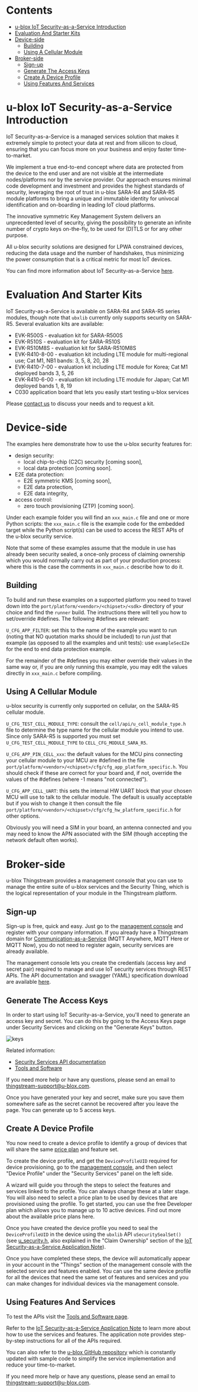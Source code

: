 # Contents
* [u-blox IoT Security-as-a-Service Introduction](#u-blox-iot-security-as-a-service-introduction)
* [Evaluation And Starter Kits](#evaluation-and-starter-kits)
* [Device-side](#device-side)
  * [Building](#building)
  * [Using A Cellular Module](#using-a-cellular-module)
* [Broker-side](#broker-side)
  * [Sign-up](#sign-up)
  * [Generate The Access Keys](#generate-the-access-keys)
  * [Create A Device Profile](#create-a-device-profile)
  *	[Using Features And Services](#using-features-and-services)

# u-blox IoT Security-as-a-Service Introduction
IoT Security-as-a-Service is a managed services solution that makes it extremely simple to protect your data at rest and from silicon to cloud, ensuring that you can focus more on your business and enjoy faster time-to-market.

We implement a true end-to-end concept where data are protected from the device to the end user and are not visible at the intermediate nodes/platforms nor by the service provider.  Our approach ensures minimal code development and investment and provides the highest standards of security, leveraging the root of trust in u-blox SARA-R4 and SARA-R5 module platforms to bring a unique and immutable identity for univocal identification and on-boarding in leading IoT cloud platforms.

The innovative symmetric Key Management System delivers an unprecedented level of security, giving the possibility to generate an infinite number of crypto keys on-the-fly, to be used for (D)TLS or for any other purpose.

All u-blox security solutions are designed for LPWA constrained devices, reducing the data usage and the number of handshakes, thus minimizing the power consumption that is a critical metric for most IoT devices.

You can find more information about IoT Security-as-a-Service [here](https://www.u-blox.com/en/iot-security-service).

# Evaluation And Starter Kits
IoT Security-as-a-Service is available on SARA-R4 and SARA-R5 series modules, though note that `ubxlib` currently only supports security on SARA-R5.  Several evaluation kits are available:

* EVK-R500S - evaluation kit for SARA-R500S
* EVK-R510S - evaluation kit for SARA-R510S
* EVK-R510M8S - evaluation kit for SARA-R510M8S
* EVK-R410-8-00 - evaluation kit including LTE module for multi-regional use; Cat M1, NB1 bands: 3, 5, 8, 20, 28
* EVK-R410-7-00 - evaluation kit including LTE module for Korea; Cat M1 deployed bands 3, 5, 26
* EVK-R410-6-00 - evaluation kit including LTE module for Japan; Cat M1 deployed bands 1, 8, 19
* C030 application board that lets you easily start testing u-blox services

Please [contact us](mailto:thingstream-support@u-blox.com) to discuss your needs and to request a kit. 

# Device-side
The examples here demonstrate how to use the u-blox security features for: 

* design security:
  * local chip-to-chip (C2C) security [coming soon],
  * local data protection [coming soon].
* E2E data protection:
  * E2E symmetric KMS [coming soon],
  * E2E data protection,
  * E2E data integrity,
* access control:
  * zero touch provisioning (ZTP) [coming soon].

Under each example folder you will find an `xxx_main.c` file and one or more Python scripts: the `xxx_main.c` file is the example code for the embedded target while the Python script(s) can be used to access the REST APIs of the u-blox security service.

Note that some of these examples assume that the module in use has already been security sealed, a once-only process of claiming ownership which you would normally carry out as part of your production process: where this is the case the comments in `xxx_main.c` describe how to do it.

## Building
To build and run these examples on a supported platform you need to travel down into the `port/platform/<vendor>/<chipset>/<sdk>` directory of your choice and find the `runner` build.  The instructions there will tell you how to set/override #defines.  The following #defines are relevant:

`U_CFG_APP_FILTER`: set this to the name of the example you want to run (noting that NO quotation marks should be included) to run *just* that example (as opposed to all the examples and unit tests): use `exampleSecE2e` for the end to end data protection example.

For the remainder of the #defines you may either override their values in the same way or, if you are only running this example, you may edit the values directly in `xxx_main.c` before compiling.

## Using A Cellular Module
u-blox security is currently only supported on cellular, on the SARA-R5 cellular module.

`U_CFG_TEST_CELL_MODULE_TYPE`: consult the `cell/api/u_cell_module_type.h` file to determine the type name for the cellular module you intend to use.  Since only SARA-R5 is supported you must set `U_CFG_TEST_CELL_MODULE_TYPE` to `CELL_CFG_MODULE_SARA_R5`.

`U_CFG_APP_PIN_CELL_xxx`: the default values for the MCU pins connecting your cellular module to your MCU are #defined in the file `port/platform/<vendor>/<chipset>/cfg/cfg_app_platform_specific.h`.  You should check if these are correct for your board and, if not, override the values of the #defines (where -1 means "not connected").

`U_CFG_APP_CELL_UART`: this sets the internal HW UART block that your chosen MCU will use to talk to the cellular module.  The default is usually acceptable but if you wish to change it then consult the file `port/platform/<vendor>/<chipset>/cfg/cfg_hw_platform_specific.h` for other options.

Obviously you will need a SIM in your board, an antenna connected and you may need to know the APN associated with the SIM (though accepting the network default often works).

# Broker-side
u-blox Thingstream provides a management console that you can use to manage the entire suite of u-blox services and the Security Thing, which is the logical representation of your module in the Thingstream platform.

## Sign-up
Sign-up is free, quick and easy. Just go to the [management console](https://portal.thingstream.io/) and register with your company information. If you already have a Thingstream domain for [Communication-as-a-Service](https://www.u-blox.com/en/iot-communication-service) (MQTT Anywhere, MQTT Here or MQTT Now), you do not need to register again, security services are already available.

The management console lets you create the credentials (access key and secret pair) required to manage and use IoT security services through REST APIs.  The API documentation and swagger (YAML) specification download are available [here](https://api.services.u-blox.com/).

## Generate The Access Keys
In order to start using IoT Security-as-a-Service, you'll need to generate an access key and secret. You can do this by going to the Access Keys page under Security Services and clicking on the "Generate Keys" button.

![keys](keys.jpg)

Related information:
* [Security Services API documentation](https://api.services.u-blox.com/)
* [Tools and Software](https://developer.thingstream.io/guides/security-services/security-as-a-service-tools)

If you need more help or have any questions, please send an email to [thingstream-support@u-blox.com](thingstream-support@u-blox.com).

Once you have generated your key and secret, make sure you save them somewhere safe as the secret cannot be recovered after you leave the page. You can generate up to 5 access keys.

## Create A Device Profile
You now need to create a device profile to identify a group of devices that will share the same [price plan](https://portal.thingstream.io/pricing/saas) and feature set.

To create the device profile, and get the `DeviceProfileUID` required for device provisioning, go to the [management console](https://portal.thingstream.io/), and then select "Device Profile" under the "Security Services" panel on the left side.

A wizard will guide you through the steps to select the features and services linked to the profile. You can always change these at a later stage. You will also need to select a price plan to be used by devices that are provisioned using the profile. To get started, you can use the free Developer plan which allows you to manage up to 10 active devices. Find out more about the available price plans here.

Once you have created the device profile you need to seal the `DeviceProfileUID` in the device using the `ubxlib` API `uSecuritySealSet()` (see [u_security.h](../../common/security/api/u_security.h), also explained in the "Claim Ownership" section of the [IoT Security-as-a-Service Application Note](https://www.u-blox.com/en/docs/UBX-20013561)).

Once you have completed these steps, the device will automatically appear in your account in the "Things" section of the management console with the selected service and features enabled. You can use the same device profile for all the devices that need the same set of features and services and you can make changes for individual devices via the management console.

## Using Features And Services
To test the APIs visit the [Tools and Software page](https://developer.thingstream.io/guides/security-services/security-as-a-service-tools).

Refer to the [IoT Security-as-a-Service Application Note](https://www.u-blox.com/en/docs/UBX-20013561) to learn more about how to use the services and features. The application note provides step-by-step instructions for all of the APIs required.

You can also refer to the [u-blox GitHub repository](https://github.com/u-blox) which is constantly updated with sample code to simplify the service implementation and reduce your time-to-market.

If you need more help or have any questions, please send an email to [thingstream-support@u-blox.com](thingstream-support@u-blox.com).

